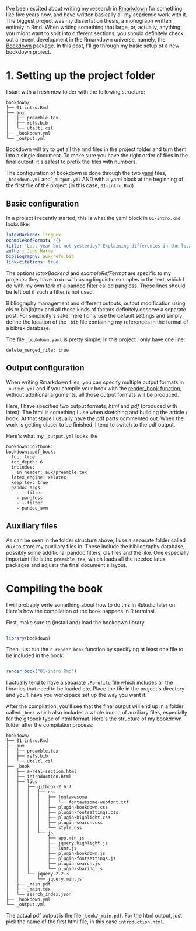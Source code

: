 <!--
.. title: Setting up a new bookdown project
.. slug: setting-up-a-new-bookdown-project
.. date: 2018-11-06 09:41:26 UTC+02:00
.. tags: r rmarkdown bookdown
.. category: r
.. link: 
.. description: 
.. type: text
-->

I've been excited about writing my research in
[Rmarkdown](https://rmarkdown.rstudio.com/) for something like five years now,
and have written basically all my academic work with it. The biggest project
was my dissertation thesis, a monograph written entirely in Rmd.
When writing something that large, or, actually, anything you 
might want to split into different sections, you should definitely
check out a recent development in the Rmarkdown universe, namely, the [Bookdown](https://bookdown.org/yihui/bookdown/)
package. In this post, I'll go through my basic setup 
of a new bookdown project.

# 1. Setting up the project folder

I start with a fresh new folder with the following structure:

    bookdown/
    ├── 01-intro.Rmd
    ├── aux
    │   ├── preamble.tex
    │   ├── refs.bib
    │   └── utaltl.csl
    ├── _bookdown.yml
    └── _output.yml


Bookdown will try to get all the rmd files in the project folder
and turn them into a single document. To make sure you have the right 
order of files in the final output, it's safest to prefix the files
with numbers. 

The configuration of bookdown is done through the two [yaml](https://en.wikipedia.org/wiki/YAML)
files, `_bookdown.yml` and'`_output.yml` AND with a yaml block
at the beginning of the first file of the project (in this case, `01-intro.Rmd`).

## Basic configuration


In a project I recently started, this is what the yaml block 
in `01-intro.Rmd` looks like:


```yaml
latexBackend: linguex
exampleRefFormat: '{}'
title: 'Last year but not yesterday? Explaining differences in the locations of Finnish and Russian time adverbials using comparable corpora'
author: Juho Härme
bibliography: aux/refs.bib
link-citations: true
```

The options *latexBackend* and *exampleRefFormat* are specific 
to my projects: they have to do with using linguistic examples
in the text, which I do with my own fork of a [pandoc filter](http://www.pandoc.org/filters.html)
called [pangloss](https://github.com/hrmJ/pangloss_linguex). These
lines should be left out if such a filter is not used.

Bibliography management and different outputs, output modification using cls
or bib(la)tex and all those kinds of factors definitely deserve
a separate post. For simplicity's sake, here I only
use the default settings and simply define the location of the `.bib`
file containing my references in the format of a bibtex database.

The file `_bookdown.yaml` is pretty simple, in this
project I only have one line:


```
delete_merged_file: true
```

## Output configuration

When writing Rmarkdown files, you can specify multiple output
formats in `_output.yml` and if you compile your 
book with the [render_book function](https://bookdown.org/yihui/bookdown/new-session.html),
without additional arguments, all those output formats will be produced.

Here, I have specified two output formats, *html* and *pdf* (produced with
latex). The html is something I use when sketching and building the article / book.
At that stage I usually have the pdf parts commented out. When the work is getting
closer to be finished, I tend to switch to the pdf output.

Here's what my `_output.yml` looks like


```
bookdown::gitbook:
bookdown::pdf_book:
  toc: true
  toc_depth: 6
  includes:
    in_header: aux/preamble.tex
  latex_engine: xelatex
  keep_tex: true
  pandoc_args:
    - --filter
    - pangloss
    - --filter
    - pandoc_avm
```

## Auxiliary files

As can be seen in the folder structure above, I use a separate folder called *aux* to store
my auxiliary files in. These include the bibliography database, possibly some additional pandoc
filters, cls files and the like. One especially important file is the `preamble.tex`, which
loads all the needed latex packages and adjusts the final document's layout.


# Compiling the book


I will probably write something about how to do this in Rstudio later on.
Here's how the compilation of the book happens in R terminal.

First, make sure to (install and) load the bookdown library

```r

library(bookdown)

```


Then, just run the `r render_book` function by specifying at least one file to be included
in the book:


```r

render_book("01-intro.Rmd")

```

I actually tend to have a separate `.Rprofile` file
which includes all the libraries that need to be loaded
etc. Place the file in the project's directory and
you'll have you workspace set up the way you want it.


After the compilation, you'll see that
the final output will end up in a folder called `_book`
which also includes a whole bunch
of auxiliary files, especially for the gitbook type of html format.
Here's the structure of my bookdown folder
after the compilation process:

    bookdown/
    ├── 01-intro.Rmd
    ├── aux
    │   ├── preamble.tex
    │   ├── refs.bib
    │   └── utaltl.csl
    ├── _book
    │   ├── a-real-section.html
    │   ├── introduction.html
    │   ├── libs
    │   │   ├── gitbook-2.6.7
    │   │   │   ├── css
    │   │   │   │   ├── fontawesome
    │   │   │   │   │   └── fontawesome-webfont.ttf
    │   │   │   │   ├── plugin-bookdown.css
    │   │   │   │   ├── plugin-fontsettings.css
    │   │   │   │   ├── plugin-highlight.css
    │   │   │   │   ├── plugin-search.css
    │   │   │   │   └── style.css
    │   │   │   └── js
    │   │   │       ├── app.min.js
    │   │   │       ├── jquery.highlight.js
    │   │   │       ├── lunr.js
    │   │   │       ├── plugin-bookdown.js
    │   │   │       ├── plugin-fontsettings.js
    │   │   │       ├── plugin-search.js
    │   │   │       └── plugin-sharing.js
    │   │   └── jquery-2.2.3
    │   │       └── jquery.min.js
    │   ├── _main.pdf
    │   ├── _main.tex
    │   └── search_index.json
    ├── _bookdown.yml
    └── _output.yml


The actual pdf output is the file `_book/_main.pdf`. For the html
output, just pick the  name of the first html file, in this case
`introduction.html`.

